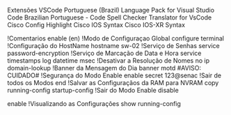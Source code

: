 Extensões VSCode
Portuguese (Brazil) Language Pack for Visual Studio Code
Brazilian Portuguese - Code Spell Checker
Translator for VsCode
Cisco Config Highlight
Cisco IOS Syntax
Cisco IOS-XR Syntax


!Comentarios
enable (en)
    !Modo de Configuraçao Global
    configure terminal
        !Configuração do HostName
        hostname sw-02
        !Serviço de Senhas
        service password-encryption
        !Serviço de Marcação de Data e Hora
        service timestamps log datetime msec
        !Desativar a Resolução de Nomes
        no ip domain-lookup
        !Banner da Mensagem do Dia
        banner motd #AVISO: CUIDADO#
        !Segurança do Modo Enable
        enable secret 123@senac
        !Sair de todos os Modos
        end
    !Salvar as Configuraçãos da RAM para NVRAM
    copy running-config startup-config
!Sair do Modo Enable
disable


enable
    !Visualizando as Configurações
    show running-config



